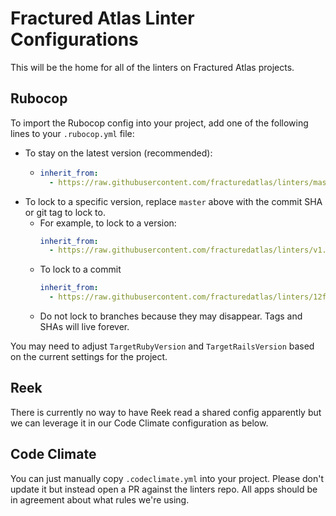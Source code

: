 # Fractured Atlas Linter Configurations

This will be the home for all of the linters on Fractured Atlas projects.

## Rubocop

To import the Rubocop config into your project, add one of the following lines to your `.rubocop.yml` file:

- To stay on the latest version (recommended):
  - ```yaml
    inherit_from:
      - https://raw.githubusercontent.com/fracturedatlas/linters/master/.rubocop.yml
    ```
- To lock to a specific version, replace `master` above with the commit SHA or git tag to lock to.
  - For example, to lock to a version:
    ```yaml
    inherit_from:
      - https://raw.githubusercontent.com/fracturedatlas/linters/v1.0.0/.rubocop.yml
    ```
  - To lock to a commit
    ```yaml
    inherit_from:
      - https://raw.githubusercontent.com/fracturedatlas/linters/12f8aea7712051d31da5f8aca5cdbb2482e1a49e/.rubocop.yml
    ```
  - Do not lock to branches because they may disappear. Tags and SHAs will live forever.

You may need to adjust `TargetRubyVersion` and `TargetRailsVersion` based on the current settings for the project.

## Reek

There is currently no way to have Reek read a shared config apparently but we can leverage it in our Code Climate configuration as below.

## Code Climate

You can just manually copy `.codeclimate.yml` into your project. Please don't update it but instead open a PR against the linters repo. All apps should be in agreement about what rules we're using.
